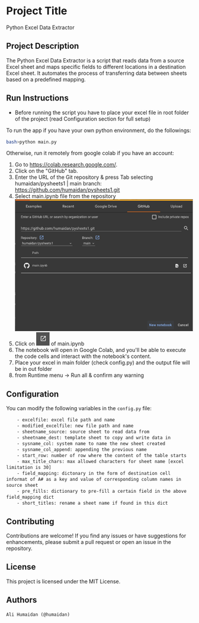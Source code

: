 # Project Title

Python Excel Data Extractor

## Project Description

The Python Excel Data Extractor is a script that reads data from a source Excel sheet and maps specific fields to different locations in a destination Excel sheet. It automates the process of transferring data between sheets based on a predefined mapping.

## Run Instructions

-   Before running the script you have to place your excel file in root folder of the project
    (read Configuration section for full setup)

To run the app if you have your own python environment, do the followings:

```bash
bash>python main.py
```

Otherwise, run it remotely from google colab if you have an account:

1. Go to https://colab.research.google.com/.
2. Click on the "GitHub" tab.
3. Enter the URL of the Git repository & press Tab selecting humaidan/pysheets1 | main branch:
   https://github.com/humaidan/pysheets1.git
4. Select main.ipynb file from the repository
   ![Ali Humaidan pysheets1 open in Google Colab Image](images/alihumaidan-pysheet-colab.png)
5. Click on ![Open icon](images/open.png) of main.ipynb
6. The notebook will open in Google Colab, and you'll be able to execute the code cells and interact with the notebook's content.
7. Place your excel in main folder (check config.py) and the output file will be in out folder
8. from Runtime menu -> Run all & confirm any warning

## Configuration

You can modify the following variables in the `config.py` file:

```
    - excelfile: excel file path and name
    - modified_excelfile: new file path and name
    - sheetname_source: source sheet to read data from
    - sheetname_dest: template sheet to copy and write data in
    - sysname_col: system name to name the new sheet created
    - sysname_col_append: appending the previous name
    - start_row: number of row where the content of the table starts
    - max_title_chars: max allowed characters for sheet name [excel limitation is 30]
    - field_mapping: dictonary in the form of destination cell informat of A# as a key and value of corresponding column names in source sheet
    - pre_fills: dictionary to pre-fill a certain field in the above field_mapping dict
    - short_titles: rename a sheet name if found in this dict
```

## Contributing

Contributions are welcome! If you find any issues or have suggestions for enhancements, please submit a pull request or open an issue in the repository.

## License

This project is licensed under the MIT License.

## Authors

    Ali Humaidan (@humaidan)
